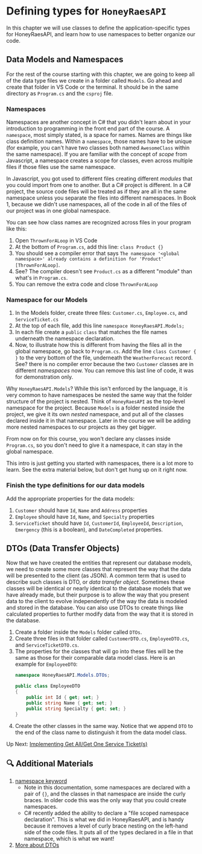 # Defining types for `HoneyRaesAPI`
In this chapter we will use classes to define the application-specific types for HoneyRaesAPI, and learn how to use namespaces to better organize our code. 

## Data Models and Namespaces

For the rest of the course starting with this chapter, we are going to keep all of the data type files we create in a folder called `Models`. Go ahead and create that folder in VS Code or the terminal. It should be in the same directory as `Program.cs` and the `csproj` file. 

### Namespaces

Namespaces are another concept in C# that you didn't learn about in your introduction to programming in the front end part of the course. A `namespace`, most simply stated, is a space for names. Names are things like class definition names. Within a `namespace`, those names have to be unique (for example, you can't have two classes both named `AwesomeClass` within the same namespace). If you are familiar with the concept of _scope_ from Javascript, a namespace creates a scope for classes, even across multiple files if those files use the same namespace. 

In Javascript, you got used to different files creating different _modules_ that you could import from one to another. But a C# project is different. In a C# project, the source code files will be treated as if they are all in the same namespace unless you separate the files into different namespaces. In Book 1, because we didn't use namespaces, all of the code in all of the files of our project was in one global namespace. 

You can see how class names are recognized across files in your program like this: 

1. Open `ThrownForALoop` in VS Code
1. At the bottom of `Program.cs`, add this line: `class Product {}`
1. You should see a compiler error that says `The namespace '<global namespace>' already contains a definition for 'Product' [ThrownForALoop]`. 
1. See? The compiler doesn't see `Product.cs` as a different "module" than what's in `Program.cs`. 
1. You can remove the extra code and close `ThrownForALoop`

### Namespace for our Models

1. In the Models folder, create three files: `Customer.cs`, `Employee.cs`, and `ServiceTicket.cs`
1. At the top of each file, add this line `namespace HoneyRaesAPI.Models;`
1. In each file create a `public` `class` that matches the file names underneath the namespace declaration. 
1. Now, to illustrate how this is different from having the files all in the global namespace, go back to `Program.cs`. Add the line `class Customer { }` to the very bottom of the file, underneath the `WeatherForecast` record. See? there is no compiler error because the two `Customer` classes are in different _namespaces_ now. You can remove this last line of code, it was for demonstration only. 

Why `HoneyRaesAPI.Models`? While this isn't enforced by the language, it is very common to have namespaces be nested the same way that the folder structure of the project is nested. Think of `HoneyRaesAPI` as the top-level namespace for the project. Because `Models` is a folder nested inside the project, we give it its own _nested_ namespace, and put all of the classes declared inside it in that namespace. Later in the course we will be adding more nested namespaces to our projects as they get bigger. 

From now on for this course, you won't declare any classes inside `Program.cs`, so you don't need to give it a namespace, it can stay in the global namespace.

This intro is just getting you started with namespaces, there is a lot more to learn. See the extra material below, but don't get hung up on it right now. 

### Finish the type definitions for our data models

Add the appropriate properties for the data models:
1. `Customer` should have `Id`, `Name` and `Address` properties
1. `Employee` should have `Id`, `Name`, and `Specialty` properties
1. `ServiceTicket` should have `Id`, `CustomerId`, `EmployeeId`, `Description`, `Emergency` (this is a boolean), and `DateCompleted` properties. 

## DTOs (Data Transfer Objects)
Now that we have created the entities that represent our database models, we need to create some more classes that represent the way that the data will be presented to the client (as JSON). A common term that is used to describe such classes is DTO, or _data transfer object_. Sometimes these classes will be identical or nearly identical to the database models that we have already made, but their purpose is to allow the way that you present data to the client to evolve independently of the way the data is modeled and stored in the database. 
You can also use DTOs to create things like calculated properties to further modify data from the way that it is stored in the database. 

1. Create a folder inside the `Models` folder called `DTOs`.
1. Create three files in that folder called `CustomerDTO.cs`, `EmployeeDTO.cs`, and `ServiceTicketDTO.cs`.
1. The properties for the classes that will go into these files will be the same as those for their comparable data model class. Here is an example for `EmployeeDTO`:
    ``` csharp
    namespace HoneyRaesAPI.Models.DTOs;

    public class EmployeeDTO
    {
        public int Id { get; set; }
        public string Name { get; set; }
        public string Specialty { get; set; }
    }
   ```
1. Create the other classes in the same way. Notice that we append `DTO` to the end of the class name to distinguish it from the data model class.

    
Up Next: [Implementing Get All/Get One Service Ticket(s)](./honey-raes-get-tickets.md)

## 🔍 Additional Materials
1. [namespace keyword](https://learn.microsoft.com/en-us/dotnet/csharp/language-reference/keywords/namespace)
    - Note in this documentation, some namespaces are declared with a pair of `{}`, and the classes in that namespace are inside the curly braces. In older code this was the only way that you could create namespaces. 
    - C# recently added the ability to declare a "file scoped namespace declaration". This is what we did in HoneyRaesAPI, and is handy because it removes a level of curly brace nesting on the left-hand side of the code files. It puts all of the types declared in a file in that namespace, which is what we want!
1. [More about DTOs](https://learn.microsoft.com/en-us/aspnet/web-api/overview/data/using-web-api-with-entity-framework/part-5)